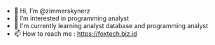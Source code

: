 - 👋 Hi, I’m @zimmerskynerz
- 👀 I’m interested in  programming analyst
- 🌱 I'm currently learning analyst database and programming analyst
- 📫 How to reach me :
   https://foxtech.biz.id

<!---
zimmerskynerz/zimmerskynerz is a ✨ special ✨ repository because its `README.md` (this file) appears on your GitHub profile.
You can click the Preview link to take a look at your changes.
--->
